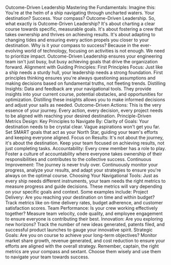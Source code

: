 Outcome-Driven Leadership
Mastering the Fundamentals:
Imagine this: You're at the helm of a ship navigating through uncharted waters. Your destination? Success. Your compass? Outcome-Driven Leadership.
So, what exactly is Outcome-Driven Leadership?
It's about charting a clear course towards specific, measurable goals. It's about fostering a crew that takes ownership and thrives on achieving results. It's about adapting to changing tides and ensuring every action propels you closer to your destination.
Why is it your compass to success?
Because in the ever-evolving world of technology, focusing on activities is not enough. We need to prioritize impact. Outcome-Driven Leadership ensures your engineering team isn't just busy, but busy achieving goals that drive the organization forward.
Alignment with Guiding Principles:
First Principles Focus: Just like a ship needs a sturdy hull, your leadership needs a strong foundation. First principles thinking ensures you're always questioning assumptions and making decisions based on fundamental truths, not fleeting trends.
Distilling Insights: Data and feedback are your navigational tools. They provide insights into your current course, potential obstacles, and opportunities for optimization. Distilling these insights allows you to make informed decisions and adjust your sails as needed.
Outcome-Driven Actions: This is the very essence of your journey. Every action, every decision, every project needs to be aligned with reaching your desired destination.
Principle-Driven Metrics Design:
Key Principles to Navigate By:
Clarity of Goals: Your destination needs to be crystal clear. Vague aspirations won't get you far. Set SMART goals that act as your North Star, guiding your team's efforts and keeping everyone aligned.
Focus on Results: It's not about the journey, it's about the destination. Keep your team focused on achieving results, not just completing tasks.
Accountability: Every crew member has a role to play. Foster a culture of accountability where everyone takes ownership of their responsibilities and contributes to the collective success.
Continuous Improvement: The journey is never truly over. Continuously monitor your progress, analyze your results, and adapt your strategies to ensure you're always on the optimal course.
Choosing Your Navigational Tools:
Just as every ship needs different instruments, your team needs the right metrics to measure progress and guide decisions. These metrics will vary depending on your specific goals and context. Some examples include:
Project Delivery: Are you reaching your destination on time and within budget? Track metrics like on-time delivery rates, budget adherence, and customer satisfaction scores.
Team Performance: Is your crew working effectively together? Measure team velocity, code quality, and employee engagement to ensure everyone is contributing their best.
Innovation: Are you exploring new horizons? Track the number of new ideas generated, patents filed, and successful product launches to gauge your innovative spirit.
Strategic Goals: Are you on course to achieve your long-term objectives? Monitor market share growth, revenue generated, and cost reduction to ensure your efforts are aligned with the overall strategy.
Remember, captain, the right metrics are your compass and sextant. Choose them wisely and use them to navigate your team towards success.
